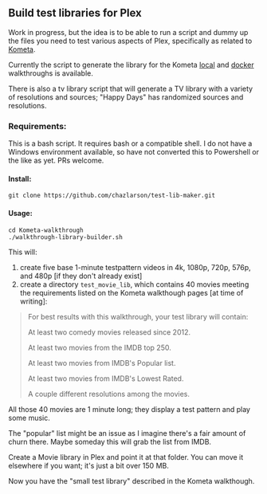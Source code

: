 ## Build test libraries for Plex

Work in progress, but the idea is to be able to run a script and dummy up the files you need to test various aspects of Plex, specifically as related to [Kometa](https://kometa.wiki).

Currently the script to generate the library for the Kometa [local](https://kometa.wiki/en/latest/pmm/install/local/) and [docker](https://kometa.wiki/en/latest/pmm/install/docker/) walkthroughs is available.

There is also a tv library script that will generate a TV library with a variety of resolutions and sources; "Happy Days" has randomized sources and resolutions.

### Requirements:

This is a bash script.  It requires bash or a compatible shell.  I do not have a Windows environment available, so have not converted this to Powershell or the like as yet.  PRs welcome.

#### Install:
```
git clone https://github.com/chazlarson/test-lib-maker.git
```
#### Usage:

```
cd Kometa-walkthrough
./walkthrough-library-builder.sh
```

This will:

1. create five base 1-minute testpattern videos in 4k, 1080p, 720p, 576p, and 480p [if they don't already exist]
2. create a directory `test_movie_lib`, which contains 40 movies meeting the requirements listed on the Kometa walkthough pages [at time of writing]:

> For best results with this walkthrough, your test library will contain:
>
> At least two comedy movies released since 2012.
>
> At least two movies from the IMDB top 250.
>
> At least two movies from IMDB's Popular list.
>
> At least two movies from IMDB's Lowest Rated.
>
> A couple different resolutions among the movies.

All those 40 movies are 1 minute long; they display a test pattern and play some music.

The "popular" list might be an issue as I imagine there's a fair amount of churn there. Maybe someday this will grab the list from IMDB.

Create a Movie library in Plex and point it at that folder.  You can move it elsewhere if you want; it's just a bit over 150 MB.

Now you have the "small test library" described in the Kometa walkthough.
